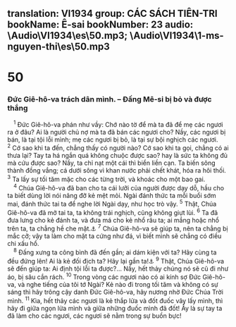 translation: VI1934
group: CÁC SÁCH TIÊN-TRI
bookName: Ê-sai 
bookNumber: 23
audio: \Audio\VI1934\es\50.mp3; \Audio\VI1934\1-ms-nguyen-thi\es\50.mp3
-------

<div class="title"><h1>50</h1><h3>Đức Giê-hô-va trách dân mình. – Đấng Mê-si bị bỏ và được thắng</h3></div>
<span class="verse es_50_1"> <sup>1</sup> Đức Giê-hô-va phán như vầy: Chớ nào tờ để mà ta đã để mẹ các ngươi ra ở đâu? Ai là người chủ nợ mà ta đã bán các ngươi cho? Nầy, các ngươi bị bán, là tại tội lỗi mình; mẹ các ngươi bị bỏ, là tại sự bội nghịch các ngươi. </span>
<span class="verse es_50_2"><sup>2</sup> Cớ sao khi ta đến, chẳng thấy có người nào? Cớ sao khi ta gọi, chẳng có ai thưa lại? Tay ta há ngắn quá không chuộc được sao? hay là sức ta không đủ mà cứu được sao? Nầy, ta chỉ nạt một cái thì biển liền cạn. Ta biến sông thành đồng vắng; cá dưới sông vì khan nước phải chết khát, hóa ra hôi thối. </span>
<span class="verse es_50_3"><sup>3</sup> Ta lấy sự tối tăm mặc cho các từng trời, và khoác cho một bao gai. <br/></span>
<span class="verse es_50_4"> <sup>4</sup> Chúa Giê-hô-va đã ban cho ta cái lưỡi của người được dạy dỗ, hầu cho ta biết dùng lời nói nâng đỡ kẻ mệt mỏi. Ngài đánh thức ta mỗi buổi sớm mai, đánh thức tai ta để nghe lời Ngài dạy, như học trò vậy. </span>
<span class="verse es_50_5"><sup>5</sup> Thật, Chúa Giê-hô-va đã mở tai ta, ta không trái nghịch, cũng không giựt lùi. </span>
<span class="verse es_50_6"><sup>6</sup> Ta đã đưa lưng cho kẻ đánh ta, và đưa má cho kẻ nhổ râu ta; ai mắng hoặc nhổ trên ta, ta chẳng hề che mặt.<a data-toggle="tooltip" data-placement="bottom" title="Mat 26:67; Mac 14:65">⚓</a></span>
<span class="verse es_50_7"><sup>7</sup> Chúa Giê-hô-va sẽ giúp ta, nên ta chẳng bị mắc cỡ; vậy ta làm cho mặt ta cứng như đá, vì biết mình sẽ chẳng có điều chi xấu hổ. <br/></span>
<span class="verse es_50_8"> <sup>8</sup> Đấng xưng ta công bình đã đến gần; ai dám kiện với ta? Hãy cùng ta đều đứng lên! Ai là kẻ đối địch ta? Hãy lại gần ta!<a data-toggle="tooltip" data-placement="bottom" title="Ro 8:33-34">⚓</a></span>
<span class="verse es_50_9"><sup>9</sup> Thật, Chúa Giê-hô-va sẽ đến giúp ta: Ai định tội lỗi ta được?… Nầy, hết thảy chúng nó sẽ cũ đi như áo, bị sâu cắn rách. </span>
<span class="verse es_50_10"><sup>10</sup> Trong vòng các ngươi nào có ai kính sợ Đức Giê-hô-va, và nghe tiếng của tôi tớ Ngài? Kẻ nào đi trong tối tăm và không có sự sáng thì hãy trông cậy danh Đức Giê-hô-va, hãy nương nhờ Đức Chúa Trời mình. </span>
<span class="verse es_50_11"><sup>11</sup> Kìa, hết thảy các ngươi là kẻ thắp lửa và đốt đuốc vây lấy mình, thì hãy đi giữa ngọn lửa mình và giữa những đuốc mình đã đốt! Ấy là sự tay ta đã làm cho các ngươi, các ngươi sẽ nằm trong sự buồn bực! <br/></span>
